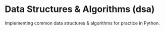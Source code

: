 # Data Structures & Algorithms (dsa)

Implementing common data structures & algorithms for practice in Python. 
